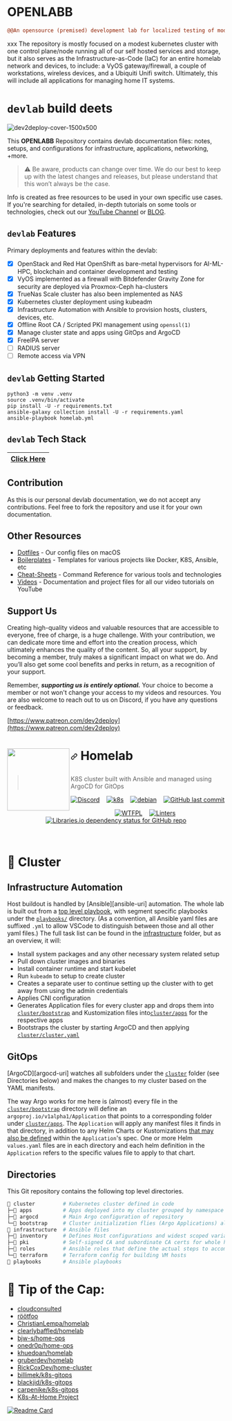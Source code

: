 # OPENLABB

```diff
@@An opensource (premised) development lab for localized testing of modernizing, emergent technologies.@@
```
xxx
The repository is mostly focused on a modest kubernetes cluster with one control plane/node running all of our self hosted services and storage,
but it also serves as the Infrastructure-as-Code (IaC) for an entire homelab network and devices, to include: a VyOS gateway/firewall,
a couple of workstations, wireless devices, and a Ubiquiti Unifi switch.
Ultimately, this will include all applications for managing home IT systems.

# `devlab` build deets 
![dev2deploy-cover-1500x500](https://github.com/dev2deploy/OPENLABB/assets/170257998/7f375c7c-f1da-4cec-b0c6-00a9754268b0)

This **OPENLABB** Repository contains devlab documentation files: notes, setups, and configurations for infrastructure, applications, networking, +more.

> :warning: Be aware, products can change over time. We do our best to keep up with the latest changes and releases, but please understand that this won’t always be the case.

Info is created as free resources to be used in your own specific use cases. If you're searching for detailed, in-depth tutorials on some tools or technologies, check out our [YouTube Channel](https://www.youtube.com/@dev2deploy) or [BLOG](https://dev2deploy.io).

## `devlab` Features
Primary deployments and features within the devlab:  
- [x] OpenStack and Red Hat OpenShift as bare-metal hypervisors for AI-ML-HPC, blockchain and container development and testing
- [x] VyOS implemented as a firewall with Bitdefender Gravity Zone for security are deployed via Proxmox-Ceph ha-clusters
- [x] TrueNas Scale cluster has also been implemented as NAS
- [x] Kubernetes cluster deployment using kubeadm
- [x] Infrastructure Automation with Ansible to provision hosts, clusters, devices, etc.
- [x] Offline Root CA / Scripted PKI management using `openssl(1)`
- [x] Manage cluster state and apps using GitOps and ArgoCD
- [x] FreeIPA server
- [ ] RADIUS server
- [ ] Remote access via VPN

## `devlab` Getting Started

```console
python3 -m venv .venv
source .venv/bin/activate
pip install -U -r requirements.txt
ansible-galaxy collection install -U -r requirements.yaml
ansible-playbook homelab.yml
```

## `devlab` Tech Stack
|[Click Here](https://github.com/dev2deploy/OPENLABB/devlab-techstack/)|
|---|

## Contribution

As this is our personal devlab documentation, we do not accept any contributions. Feel free to fork the repository and use it for your own documentation.

## Other Resources

- [Dotfiles](https://github.com/christianlempa/dotfiles) - Our config files on macOS
- [Boilerplates](https://github.com/christianlempa/boilerplates) - Templates for various projects like Docker, K8S, Ansible, etc
- [Cheat-Sheets](https://github.com/christianlempa/cheat-sheets) - Command Reference for various tools and technologies
- [Videos](https://github.com/christianlempa/videos) - Documentation and project files for all our video tutorials on YouTube

## Support Us

Creating high-quality videos and valuable resources that are accessible to everyone, free of charge, is a huge challenge. With your contribution, we can dedicate more time and effort into the creation process, which ultimately enhances the quality of the content. So, all your support, by becoming a member, truly makes a significant impact on what we do. And you’ll also get some cool benefits and perks in return, as a recognition of your support.

Remember, ***supporting us is entirely optional.*** Your choice to become a member or not won't change your access to my videos and resources. You are also welcome to reach out to us on Discord, if you have any questions or feedback.

[https://www.patreon.com/dev2deploy](https://www.patreon.com/dev2deploy)




<h1 tabindex="-1" dir="auto" style="bottom-border:none;"><img src="https://camo.githubusercontent.com/0b88a728a74d44cb11f842cbed1cacb61f4d67f09b3dcf5926ac4767a1bb1c27/68747470733a2f2f692e696d6775722e636f6d2f7031527a586a512e706e67" width="144px" height="144px" align="left"/>

<!-- markdownlint-disable-next-line MD013 -->
<a id="user-content-homelab" class="anchor" aria-hidden="true" href="#homelab"><svg class="octicon octicon-link" viewBox="0 0 16 16" version="1.1" width="16" height="16" aria-hidden="true"><path d="m7.775 3.275 1.25-1.25a3.5 3.5 0 1 1 4.95 4.95l-2.5 2.5a3.5 3.5 0 0 1-4.95 0 .751.751 0 0 1 .018-1.042.751.751 0 0 1 1.042-.018 1.998 1.998 0 0 0 2.83 0l2.5-2.5a2.002 2.002 0 0 0-2.83-2.83l-1.25 1.25a.751.751 0 0 1-1.042-.018.751.751 0 0 1-.018-1.042Zm-4.69 9.64a1.998 1.998 0 0 0 2.83 0l1.25-1.25a.751.751 0 0 1 1.042.018.751.751 0 0 1 .018 1.042l-1.25 1.25a3.5 3.5 0 1 1-4.95-4.95l2.5-2.5a3.5 3.5 0 0 1 4.95 0 .751.751 0 0 1-.018 1.042.751.751 0 0 1-1.042.018 1.998 1.998 0 0 0-2.83 0l-2.5 2.5a1.998 1.998 0 0 0 0 2.83Z"></path></svg></a>
Homelab
</h1>

> K8S cluster built with Ansible and managed using ArgoCD for GitOps

<div align="center">

[![Discord](https://img.shields.io/badge/discord-chat-7289DA.svg?maxAge=60&style=flat-square&logo=discord)](https://discord.gg/DNCynrJ)&nbsp;&nbsp;&nbsp;
[![k8s](https://img.shields.io/badge/k8s-v1.29.2-blue?style=flat-square&logo=kubernetes)](https://k8s.io/)&nbsp;&nbsp;&nbsp;
[![debian](https://img.shields.io/badge/debian-bookworm-C70036?style=flat-square&logo=debian&logoColor=C70036)](https://debian.org)&nbsp;&nbsp;&nbsp;
[![GitHub last commit](https://img.shields.io/github/last-commit/clearlybaffled/homelab/main?style=flat-square&logo=git&color=F05133)](https://github.com/clearlybaffled/homelab/commits/main)

[![WTFPL](https://img.shields.io/github/license/clearlybaffled/homelab?style=flat-square&color=darkred)](http://www.wtfpl.net/)&nbsp;&nbsp;&nbsp;
[![Linters](https://github.com/clearlybaffled/homelab/actions/workflows/linters.yaml/badge.svg)](https://github.com/clearlybaffled/homelab/actions/workflows/linters.yaml)&nbsp;&nbsp;&nbsp;
[![Libraries.io dependency status for GitHub repo](https://img.shields.io/librariesio/github/clearlybaffled/homelab?style=flat-square)](https://libraries.io/github/clearlybaffled/homelab)
</div>
<br/>

# 🍇 Cluster

## Infrastructure Automation

Host buildout is handled by [Ansible][ansible-uri] automation.
The whole lab is built out from a [top level playbook](./homelab.yml), with segment specific playbooks under the [`playbooks/`](./playbooks/) directory.
(As a convention, all Ansible yaml files are suffixed `.yml` to allow VSCode to distinguish between those and all other yaml files.)
The full task list can be found in the [infrastructure](./infrastructure/README.md) folder, but as an overview, it will:

- Install system packages and any other necessary system related setup
- Pull down cluster images and binaries
- Install container runtime and start kubelet
- Run `kubeadm` to setup to create cluster
- Creates a separate user to continue setting up the cluster with to get away from using the admin credentials
- Applies CNI configuration
- Generates Application files for every cluster app and drops them into [`cluster/bootstrap`](./cluster/bootstrap) and Kustomization files into[`cluster/apps`](./cluster/apps) for the respective apps
- Bootstraps the cluster by starting ArgoCD and then applying [`cluster/cluster.yaml`](./cluster/cluster.yaml)

## GitOps

[ArgoCD][argocd-uri] watches all subfolders under the [`cluster`](./cluster) folder (see Directories below) and makes the changes to my cluster based on the YAML manifests.

The way Argo works for me here is (almost) every file in the [`cluster/bootstrap`](./cluster/bootstrap) directory will define an `argoproj.io/v1alpha1/Application` that points to a corresponding folder under [`cluster/apps`](./cluster/apps).
The `Application` will apply any manifest files it finds in that directory,
in addition to any Helm Charts or Kustomizations [that may also be defined](https://argo-cd.readthedocs.io/en/stable/user-guide/multiple_sources/) within the `Application`'s spec.
One or more Helm `values.yaml` files are in each directory and each helm definition in the `Application` refers to the specific values file to apply to that chart.

## Directories

This Git repository contains the following top level directories.
<!-- markdownlint-disable MD013 -->
```sh
📁 cluster         # Kubernetes cluster defined in code
├─📁 apps          # Apps deployed into my cluster grouped by namespace
├─📁 argocd        # Main Argo configuration of repository
└─📁 bootstrap     # Cluster initialization flies (Argo Applications) also grouped by namespace
📁 infrastructure  # Ansible files
├─📁 inventory     # Defines Host configurations and widest scoped variables
├─📁 pki           # Self-signed CA and subordinate CA certs for whole house and cluster
├─📁 roles         # Ansible roles that define the actual steps to accomplish these tasks
└─📁 terraform     # Terraform config for building VM hosts
📁 playbooks       # Ansible playbooks
```
<!-- markdownlint-enable MD013 -->

# 🎩 Tip of the Cap:

- [cloudconsulted](https://github.com/cloudconsulted)
- [röötfoo](https://github.com/R00TFOO)
- [ChristianLempa/homelab](https://github.com/ChristianLempa/homelab)
- [clearlybaffled/homelab](https://github.com/clearlybaffled/homelab)
- [bjw-s/home-ops](https://github.com/bjw-s/home-ops)
- [onedr0p/home-ops](https://github.com/onedr0p/home-ops)
- [khuedoan/homelab](https://github.com/khuedoan/homelab)
- [gruberdev/homelab](https://github.com/gruberdev/homelab)
- [RickCoxDev/home-cluster](https://github.com/RickCoxDev/home-cluster)
- [billimek/k8s-gitops](https://github.com/billimek/k8s-gitops)
- [blackjid/k8s-gitops](https://github.com/blackjid/k8s-gitops)
- [carpenike/k8s-gitops](https://github.com/carpenike/k8s-gitops)
- [K8s-At-Home Project](https://k8s-at-home.com)



[![Readme Card](https://github-readme-stats.vercel.app/api/pin/?username=dev2deploy&repo=OPENLABB&show_icons=true&theme=ambient_gradient)](https://github.com/anuraghazra/github-readme-stats)
